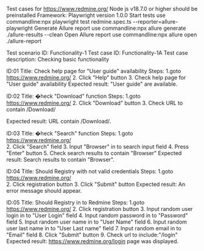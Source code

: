 Test cases for https://www.redmine.org/
Node js v18.7.0 or higher should be preinstalled
Framework: Playwright version 1.0.0
Start tests use commandline:npx playwright test redmine.spec.ts --reporter=allure-playwright
Generate Allure report use commandline:npx allure generate ./allure-results --clean
Open Allure report use commandline:npx allure open ./allure-report

Test scenario ID: Functionality-1
Test case ID: Functionality-1A
Test case description: Checking basic functionality

ID:01
Title: Check help page for "User guide" availability
Steps:
1.goto https://www.redmine.org/
2. Click "Help" button
3. Check help page for "User guide" availability
Expected result: "User guide" are available.   

ID:02
Title: �heck "Download" function
Steps:
1.goto https://www.redmine.org/
2. Click "Download" button
3. Check URL to contain /Download/

Expected result: URL contain /Download/.   

ID:03
Title: �heck "Search" function
Steps:
1.goto https://www.redmine.org/				 
2. Click "Search" field
3. Input "Browser" in to search input field
4. Press "Enter" button
5. Check search results to contain "Browser"
Expected result: Search results to contain "Browser".   		

ID:04
Title: Should Registry with not valid credentials
Steps:
1.goto https://www.redmine.org/				 
2. Click registration button
3. Click "Submit" button
Expected result: An error message should appear.   					 

ID:05
Title: Should Registry in to Redmine
Steps:
1.goto https://www.redmine.org/
2. Click registration button
3. Input random user login in to "User Login" field
4. Input random password in to "Password" field
5. Input random user name in to "User Name" field
6. Input random user last name in to "User Last name" field
7. Input random email in to "Email" field
8. Click "Submit" button
9. Check url to include:"/login" 
Expected result: https://www.redmine.org/login page was displayed. 

